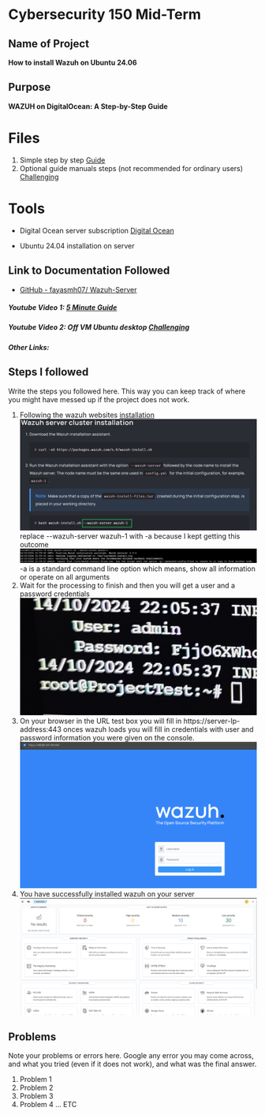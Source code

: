 # Cybersecurity 150 Mid-Term

## Name of Project
**How to install Wazuh on Ubuntu 24.06**

## Purpose
**WAZUH on DigitalOcean: A Step-by-Step Guide** 

# Files
1. Simple step by step [Guide](https://medium.com/@akobeajiboluemmanuel/step-by-step-setup-of-wazuh-siem-on-ubuntu-22-04-3-lts-4663104fe69b)
2. Optional guide manuals steps (not recommended for ordinary users) [Challenging](https://computingforgeeks.com/how-to-install-wazuh-server-on-ubuntu/) 



# Tools 
* Digital Ocean server subscription [Digital Ocean](https://www.digitalocean.com/)

* Ubuntu 24.04 installation on server

## Link to Documentation Followed
- [GitHub - fayasmh07/ Wazuh-Server](https://github.com/fayasmh07/Wazuh-Server)

##### Youtube Video 1: [5 Minute Guide](https://www.youtube.com/watch?v=pCKApbHhQiY)

##### Youtube Video 2: Off VM Ubuntu desktop [Challenging](https://www.youtube.com/watch?v=3CfjoCQmpo8)

##### Other Links: 


## Steps I followed
Write the steps you followed here.  This way you can keep track of where you might have messed up if the project does not work.
1. Following the wazuh websites [installation](https://documentation.wazuh.com/current/installation-guide/wazuh-server/installation-assistant.html) ![replace](github1.png) replace --wazuh-server wazuh-1 with -a because I kept getting this outcome ![wrong](2.png) -a is a standard command line option which means, show all information or operate on all arguments
2. Wait for the processing to finish and then you will get a user and a password credentials ![credentials](credentials1.jpg)
3. On your browser in the URL test box you will fill in https://server-Ip-address:443 onces wazuh loads you will fill in credentials with user and password information you were given on the console. ![wazuhlogin](wazuhlogin.png)
4. You have successfully installed wazuh on  your server ![wazuhscreeen](wazuhscreen.png)


## Problems
Note your problems or errors here.  Google any error you may come across, and what you tried (even if it does not work), and what was the final answer.
1. Problem 1
2. Problem 2
3. Problem 3
4. Problem 4 ... ETC


<!--  
Example
1. Arduino code will not load on ESP32 Cam.
   Answer: Camera drivers were incorrect I needed to install the driver: [https://www.wch-ic.com/downloads/CH341SER_ZIP.html](https://github.com/martin-ger/esp32_nat_router).  I used file, "CH341SER.ZIP" and it worked.
   -->
